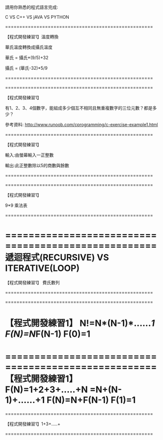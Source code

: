 請用你熟悉的程式語言完成:

C  VS  C++  VS jAVA  VS PYTHON


====================================================

【程式開發練習1】溫度轉換

華氏溫度轉換成攝氏溫度

華氏 = 攝氏*(9/5)+32

攝氏 = (華氏-32)*5/9

====================================================


====================================================

【程式開發練習1】

有1、2、3、4個數字，能組成多少個互不相同且無重複數字的三位元數？都是多少？

參考資料: http://www.runoob.com/cprogramming/c-exercise-example1.html

====================================================

【程式開發練習1】

輸入:由螢幕輸入一正整數

輸出:此正整數除以5的商數與餘數

====================================================


====================================================

【程式開發練習1】

9*9 乘法表

====================================================

====================================================
遞迴程式(RECURSIVE) VS ITERATIVE(LOOP)
====================================================

【程式開發練習1】 費氏數列

====================================================



====================================================

【程式開發練習1】 N!=N*(N-1)*......*1
                F(N)=N*F(N-1) 
                F(0)=1
====================================================


====================================================
【程式開發練習1】F(N)=1+2+3+.....+N
                    =N+(N-1)+......+1
                F(N)=N+F(N-1) 
                F(1)=1
====================================================


====================================================

【程式開發練習1】1+3+.....+

====================================================
